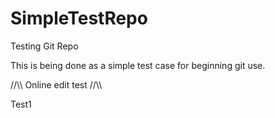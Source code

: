 # SimpleTestRepo
Testing Git Repo

This is being done as a simple test case for beginning git use.

//\\\ Online edit test //\\\

Test1
